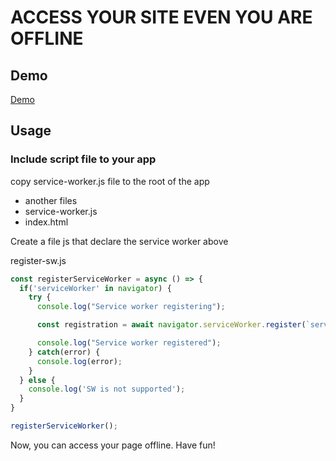 # ACCESS YOUR SITE EVEN YOU ARE OFFLINE

## Demo

[Demo](https://lehung1109.github.io/site-offline-service-worker/dist/)

## Usage

### Include script file to your app

copy service-worker.js file to the root of the app

- another files
- service-worker.js
- index.html

Create a file js that declare the service worker above

register-sw.js

```js
const registerServiceWorker = async () => {
  if('serviceWorker' in navigator) {
    try {
      console.log("Service worker registering");

      const registration = await navigator.serviceWorker.register(`service-worker.js`);

      console.log("Service worker registered");
    } catch(error) {
      console.log(error);
    }
  } else {
    console.log('SW is not supported');
  }
}

registerServiceWorker();
```

Now, you can access your page offline. Have fun!